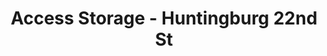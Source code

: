 ---
title: "Access Storage - Huntingburg 22nd St"
url: /huntingburg/access-storage-huntingburg-22nd-st/
shop: storage rental
---